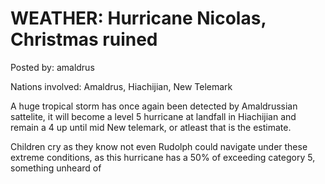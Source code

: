 # WEATHER: Hurricane Nicolas, Christmas ruined

Posted by: amaldrus

Nations involved: Amaldrus, Hiachijian, New Telemark

A huge tropical storm has once again been detected by Amaldrussian sattelite, it will become a level 5 hurricane at landfall in Hiachijian and remain a 4 up until mid New telemark, or atleast that is the estimate.

Children cry as they know not even Rudolph could navigate under these extreme conditions, as this hurricane has a 50% of exceeding category 5, something unheard of